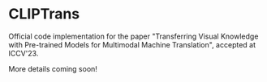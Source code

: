 # CLIPTrans
Official code implementation for the paper "Transferring Visual Knowledge with Pre-trained Models for Multimodal Machine Translation", accepted at ICCV'23.

More details coming soon!
